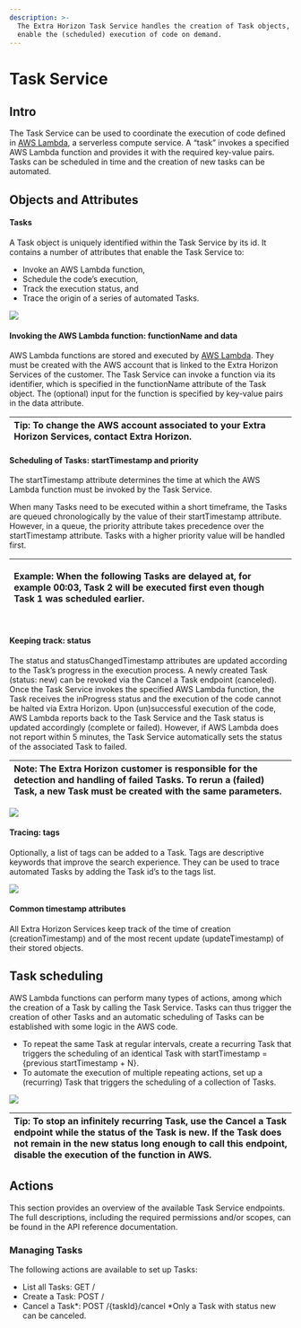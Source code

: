 ```yaml
---
description: >-
  The Extra Horizon Task Service handles the creation of Task objects, which
  enable the (scheduled) execution of code on demand.
---
```


# Task Service

## Intro

The Task Service can be used to coordinate the execution of code defined in [AWS Lambda](https://aws.amazon.com/lambda/), a serverless compute service. A “task” invokes a specified AWS Lambda function and provides it with the required key-value pairs. Tasks can be scheduled in time and the creation of new tasks can be automated.

## Objects and Attributes

#### Tasks

A Task object is uniquely identified within the Task Service by its id. It contains a number of attributes that enable the Task Service to: 

* Invoke an AWS Lambda function,
* Schedule the code’s execution,
* Track the execution status, and
* Trace the origin of a series of automated Tasks.

![](https://lh3.googleusercontent.com/eQ0F4Qq-zv3rrAhsBrmlM4IR3lkTjtWUacXCnjYPwsLPYwl3w7d0OR2um2KZKAje1P4gAQARgt_cmWQiuyx1P0d2rHW_TxzUfdwH9j5k4n3-dp2w1gsp3MbO1V9JCGVWhdne66k=s0)

#### Invoking the AWS Lambda function: functionName and data

AWS Lambda functions are stored and executed by [AWS Lambda](https://aws.amazon.com/lambda/). They must be created with the AWS account that is linked to the Extra Horizon Services of the customer. The Task Service can invoke a function via its identifier, which is specified in the functionName attribute of the Task object. The \(optional\) input for the function is specified by key-value pairs in the data attribute.

| Tip: To change the AWS account associated to your Extra Horizon Services, contact Extra Horizon.  |
| :--- |


#### Scheduling of Tasks: startTimestamp and priority 

The startTimestamp attribute determines the time at which the AWS Lambda function must be invoked by the Task Service. 

When many Tasks need to be executed within a short timeframe, the Tasks are queued chronologically by the value of their startTimestamp attribute. However, in a queue, the priority attribute takes precedence over the startTimestamp attribute. Tasks with a higher priority value will be handled first. 

<table>
  <thead>
    <tr>
      <th style="text-align:left">
        <p>Example: When the following Tasks are delayed at, for example 00:03, Task
          2 will be executed first even though Task 1 was scheduled earlier.</p>
        <p>
          <img src="https://lh3.googleusercontent.com/76us0Q5coMTdlFLz4LvePrFUVK2A5ck5LWWp8ZKp8u373pI1IudCiXb06aHGTBfwmxLv9-suLfAn5vohTB9BBM-kBIqaC3xQ4rehfHBPFXIOOIpRMgnDWZg2JOVN8B_HO_UZOmc=s0"
          alt/>
        </p>
      </th>
    </tr>
  </thead>
  <tbody></tbody>
</table>

#### Keeping track: status

The status and statusChangedTimestamp attributes are updated according to the Task’s progress in the execution process. A newly created Task \(status: new\) can be revoked via the Cancel a Task endpoint \(canceled\). Once the Task Service invokes the specified AWS Lambda function, the Task receives the inProgress status and the execution of the code cannot be halted via Extra Horizon. Upon \(un\)successful execution of the code, AWS Lambda reports back to the Task Service and the Task status is updated accordingly \(complete or failed\). However, if AWS Lambda does not report within 5 minutes, the Task Service automatically sets the status of the associated Task to failed.

| Note: The Extra Horizon customer is responsible for the detection and handling of failed Tasks. To rerun a \(failed\) Task, a new Task must be created with the same parameters.  |
| :--- |


![](https://lh6.googleusercontent.com/af5KNmsUUbeSMWvMsNd27lX2m1O5sQlQq4UyIZFC6pYtUlNFJioAG6OiDVidT52T8nt1iClUDsmaDveT71ej6QkVmRQGrgkxt8CztZTOkcw0IBrACEQhEYf5jw_wEMKNmZabTac=s0)

#### Tracing: tags 

Optionally, a list of tags can be added to a Task. Tags are descriptive keywords that improve the search experience. They can be used to trace automated Tasks by adding the Task id’s to the tags list.

![](https://lh6.googleusercontent.com/PW2W8o26gksG1xY0iigUXredPdTQuv_iH-FfdYewqXNqp1rLAGQKrSSXuGeQMAavZYF9E3WtzbmnY2_KIJE07rdJmlyfPoyJal-U6eM62vrRCXllCTqbF7jQP-eaTnteZZt_Gi4=s0)

#### Common timestamp attributes

All Extra Horizon Services keep track of the time of creation \(creationTimestamp\) and of the most recent update \(updateTimestamp\) of their stored objects.

## Task scheduling

AWS Lambda functions can perform many types of actions, among which the creation of a Task by calling the Task Service. Tasks can thus trigger the creation of other Tasks and an automatic scheduling of Tasks can be established with some logic in the AWS code. 

* To repeat the same Task at regular intervals, create a recurring Task that triggers the scheduling of an identical Task with startTimestamp = {previous startTimestamp + N}.
* To automate the execution of multiple repeating actions, set up a \(recurring\) Task that triggers the scheduling of a collection of Tasks.

![](https://lh5.googleusercontent.com/MBbXkcRf4eh3FeHU34PhUDVURT5LFVnEWWCIxFSFCYH1-xVhJGtZTimJcqB0xZoSGK45E2gzRmK1eD_x-eIPhvu1bB7Kk3AvT3NFR4L17BqgO0MtJjI9hShhlkCh_MR4EvFNKtg=s0)

| Tip: To stop an infinitely recurring Task, use the Cancel a Task endpoint while the status of the Task is new. If the Task does not remain in the new status long enough to call this endpoint, disable the execution of the function in AWS. |
| :--- |


## Actions 

This section provides an overview of the available Task Service endpoints. The full descriptions, including the required permissions and/or scopes, can be found in the API reference documentation.

### Managing Tasks

The following actions are available to set up Tasks:

* List all Tasks: GET /
* Create a Task: POST / 
* Cancel a Task\*: POST /{taskId}/cancel \*Only a Task with status new can be canceled.   

